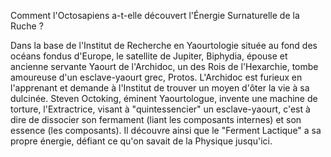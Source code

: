 
Comment l'Octosapiens a-t-elle découvert l'Énergie Surnaturelle de la Ruche ?

Dans la base de l'Institut de Recherche en Yaourtologie située au fond des océans fondus d'Europe, le satellite de Jupiter, 
Biphydia, épouse et ancienne servante Yaourt de l'Archidoc, un des Rois de l'Hexarchie, tombe amoureuse d'un esclave-yaourt grec, Protos. L'Archidoc est furieux en l'apprenant et demande à l'Institut de trouver un moyen d'ôter la vie à sa dulcinée.
Steven Octoking, éminent Yaourtologue, invente une machine de torture, l'Extractrice, visant à "quintessencier" un esclave-yaourt, c'est à dire de dissocier son fermament (liant les composants internes) et son essence (les composants).
Il découvre ainsi que le "Ferment Lactique" a sa propre énergie, défiant ce qu'on savait de la Physique jusqu'ici.